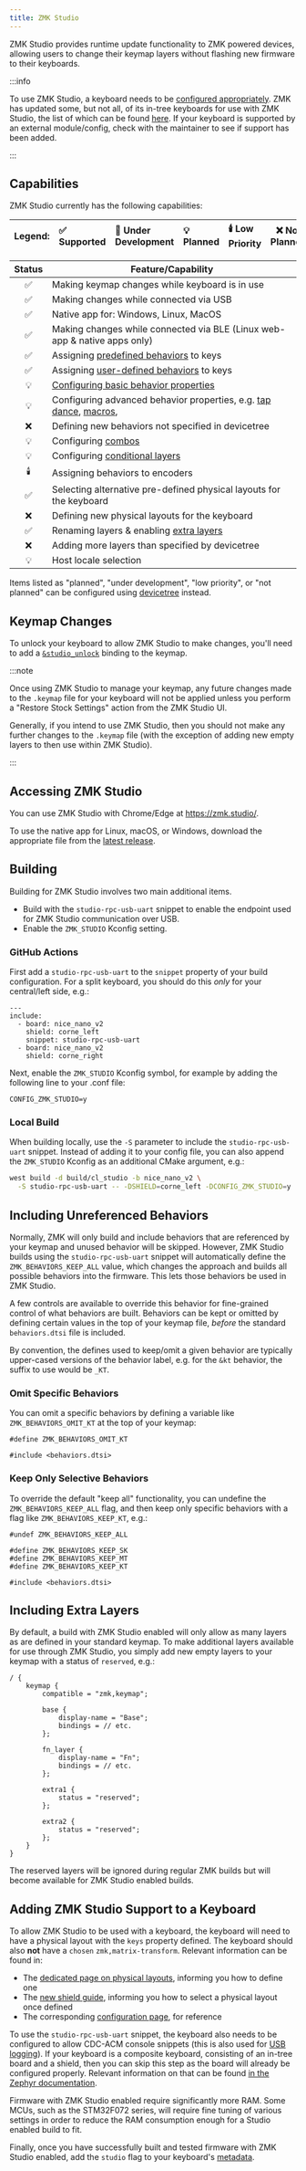 ```yaml
---
title: ZMK Studio
---
```


ZMK Studio provides runtime update functionality to ZMK powered devices, allowing users to change their keymap layers without flashing new firmware to their keyboards.

:::info

To use ZMK Studio, a keyboard needs to be [configured appropriately](#adding-zmk-studio-support-to-a-keyboard). ZMK has updated some, but not all, of its in-tree keyboards for use with ZMK Studio, the list of which can be found [here](/blog/2024/11/11/zmk-studio-mvp-ga). If your keyboard is supported by an external module/config, check with the maintainer to see if support has been added.

:::

## Capabilities

ZMK Studio currently has the following capabilities:

| Legend: | ✅ Supported | 🚧 Under Development | 💡 Planned | 🕯️ Low Priority | ❌ Not Planned |
| :------ | :----------- | :------------------- | :--------- | :-------------- | -------------- |

| Status | Feature/Capability                                                                                                                        |
| :----: | ----------------------------------------------------------------------------------------------------------------------------------------- |
|   ✅   | Making keymap changes while keyboard is in use                                                                                            |
|   ✅   | Making changes while connected via USB                                                                                                    |
|   ✅   | Native app for: Windows, Linux, MacOS                                                                                                     |
|   ✅   | Making changes while connected via BLE (Linux web-app & native apps only)                                                                 |
|   ✅   | Assigning [predefined behaviors](../keymaps/behaviors/index.mdx) to keys                                                                  |
|   ✅   | Assigning [user-defined behaviors](../keymaps/behaviors/index.mdx#user-defined-behaviors) to keys                                         |
|   💡   | [Configuring basic behavior properties](../config/behaviors.md)                                                                           |
|   💡   | Configuring advanced behavior properties, e.g. [tap dance](../keymaps/behaviors/tap-dance.mdx), [macros](../keymaps/behaviors/macros.md), |
|   ❌   | Defining new behaviors not specified in devicetree                                                                                        |
|   💡   | Configuring [combos](../keymaps/combos.md)                                                                                                |
|   💡   | Configuring [conditional layers](../keymaps/conditional-layers.md)                                                                        |
|   🕯️   | Assigning behaviors to encoders                                                                                                           |
|   ✅   | Selecting alternative pre-defined physical layouts for the keyboard                                                                       |
|   ❌   | Defining new physical layouts for the keyboard                                                                                            |
|   ✅   | Renaming layers & enabling [extra layers](#including-extra-layers)                                                                        |
|   ❌   | Adding more layers than specified by devicetree                                                                                           |
|   💡   | Host locale selection                                                                                                                     |

Items listed as "planned", "under development", "low priority", or "not planned" can be configured using [devicetree](../config/index.md#devicetree-files) instead.

## Keymap Changes

To unlock your keyboard to allow ZMK Studio to make changes, you'll need to add a [`&studio_unlock`](../keymaps/behaviors/studio-unlock.md) binding to the keymap.

:::note

Once using ZMK Studio to manage your keymap, any future changes made to the `.keymap` file for your keyboard will not be applied unless you perform a "Restore Stock Settings" action from the ZMK Studio UI.

Generally, if you intend to use ZMK Studio, then you should not make any further changes to the `.keymap` file (with the exception of adding new empty layers to then use within ZMK Studio).

:::

## Accessing ZMK Studio

You can use ZMK Studio with Chrome/Edge at https://zmk.studio/.

To use the native app for Linux, macOS, or Windows, download the appropriate file from the [latest release](https://github.com/zmkfirmware/zmk-studio/releases).

## Building

Building for ZMK Studio involves two main additional items.

- Build with the `studio-rpc-usb-uart` snippet to enable the endpoint used for ZMK Studio communication over USB.
- Enable the `ZMK_STUDIO` Kconfig setting.

### GitHub Actions

First add a `studio-rpc-usb-uart` to the `snippet` property of your build configuration. For a split keyboard, you should do this _only_ for your central/left side, e.g.:

```
---
include:
  - board: nice_nano_v2
    shield: corne_left
    snippet: studio-rpc-usb-uart
  - board: nice_nano_v2
    shield: corne_right
```

Next, enable the `ZMK_STUDIO` Kconfig symbol, for example by adding the following line to your .conf file:

```
CONFIG_ZMK_STUDIO=y
```

### Local Build

When building locally, use the `-S` parameter to include the `studio-rpc-usb-uart` snippet. Instead of adding it to your config file, you can also append the `ZMK_STUDIO` Kconfig as an additional CMake argument, e.g.:

```bash
west build -d build/cl_studio -b nice_nano_v2 \
  -S studio-rpc-usb-uart -- -DSHIELD=corne_left -DCONFIG_ZMK_STUDIO=y
```

## Including Unreferenced Behaviors

Normally, ZMK will only build and include behaviors that are referenced by your keymap and unused behavior will be skipped. However, ZMK Studio builds using the `studio-rpc-usb-uart` snippet will automatically define the `ZMK_BEHAVIORS_KEEP_ALL` value, which changes the approach and builds all possible behaviors into the firmware. This lets those behaviors be used in ZMK Studio.

A few controls are available to override this behavior for fine-grained control of what behaviors are built. Behaviors can be kept or omitted by defining certain values in the top of your keymap file, _before_ the standard `behaviors.dtsi` file is included.

By convention, the defines used to keep/omit a given behavior are typically upper-cased versions of the behavior label, e.g. for the `&kt` behavior, the suffix to use would be `_KT`.

### Omit Specific Behaviors

You can omit a specific behaviors by defining a variable like `ZMK_BEHAVIORS_OMIT_KT` at the top of your keymap:

```dts
#define ZMK_BEHAVIORS_OMIT_KT

#include <behaviors.dtsi>
```

### Keep Only Selective Behaviors

To override the default "keep all" functionality, you can undefine the `ZMK_BEHAVIORS_KEEP_ALL` flag, and then keep only specific behaviors with a flag like `ZMK_BEHAVIORS_KEEP_KT`, e.g.:

```dts
#undef ZMK_BEHAVIORS_KEEP_ALL

#define ZMK_BEHAVIORS_KEEP_SK
#define ZMK_BEHAVIORS_KEEP_MT
#define ZMK_BEHAVIORS_KEEP_KT

#include <behaviors.dtsi>
```

## Including Extra Layers

By default, a build with ZMK Studio enabled will only allow as many layers as are defined in your standard keymap. To make additional layers available for use through ZMK Studio, you simply add new empty layers to your keymap with a status of `reserved`, e.g.:

```dts
/ {
    keymap {
        compatible = "zmk,keymap";

        base {
            display-name = "Base";
            bindings = // etc.
        };

        fn_layer {
            display-name = "Fn";
            bindings = // etc.
        };

        extra1 {
            status = "reserved";
        };

        extra2 {
            status = "reserved";
        };
    }
}
```

The reserved layers will be ignored during regular ZMK builds but will become available for ZMK Studio enabled builds.

## Adding ZMK Studio Support to a Keyboard

To allow ZMK Studio to be used with a keyboard, the keyboard will need to have a physical layout with the `keys` property defined. The keyboard should also **not** have a `chosen` `zmk,matrix-transform`. Relevant information can be found in:

- The [dedicated page on physical layouts](../development/hardware-integration/physical-layouts.md), informing you how to define one
- The [new shield guide](../development/hardware-integration/new-shield.mdx), informing you how to select a physical layout once defined
- The corresponding [configuration page](../config/layout.md#physical-layout), for reference

To use the `studio-rpc-usb-uart` snippet, the keyboard also needs to be configured to allow CDC-ACM console snippets (this is also used for [USB logging](../development/usb-logging.mdx)). If your keyboard is a composite keyboard, consisting of an in-tree board and a shield, then you can skip this step as the board will already be configured properly. Relevant information on that can be found [in the Zephyr documentation](https://docs.zephyrproject.org/3.5.0/snippets/cdc-acm-console/README.html).

Firmware with ZMK Studio enabled require significantly more RAM. Some MCUs, such as the STM32F072 series, will require fine tuning of various settings in order to reduce the RAM consumption enough for a Studio enabled build to fit.

Finally, once you have successfully built and tested firmware with ZMK Studio enabled, add the `studio` flag to your keyboard's [metadata](../development/hardware-integration/hardware-metadata-files#features).
